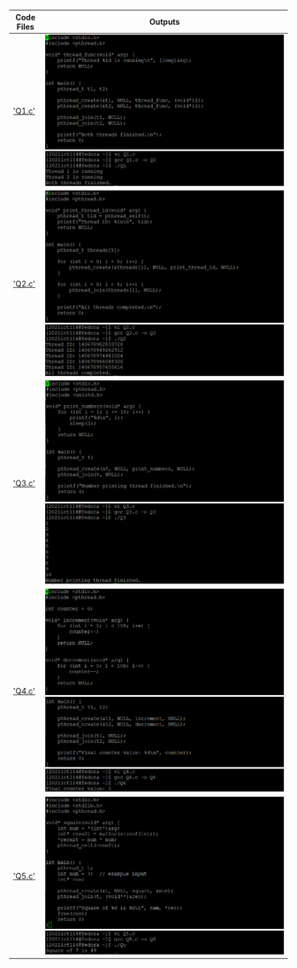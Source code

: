 | Code Files | Outputs |
|------------|---------|
|['Q1.c'](./Codes/Q1.c)|![1-1.png](./Outputs/1-1.png)![1-2.png](./Outputs/1-2.png)|
|['Q2.c'](./Codes/Q2.c)|![2-1.png](./Outputs/2-1.png)![2-2.png](./Outputs/2-2.png)|
|['Q3.c'](./Codes/Q3.c)|![3-1.png](./Outputs/3-1.png)![3-2.png](./Outputs/3-2.png)|
|['Q4.c'](./Codes/Q4.c)|![4-1.png](./Outputs/4-1.png)![4-2.png](./Outputs/4-2.png)![4-3.png](./Outputs/4-3.png)|
|['Q5.c'](./Codes/Q5.c)|![5-1.png](./Outputs/5-1.png)![5-2.png](./Outputs/5-2.png)|
